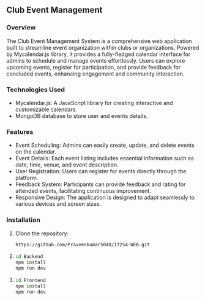 ## Club Event Management

### Overview
The Club Event Management System is a comprehensive web application built to streamline event organization within clubs or organizations. Powered by Mycalendar.js library, it provides a fully-fledged calendar interface for admins to schedule and manage events effortlessly. Users can explore upcoming events, register for participation, and provide feedback for concluded events, enhancing engagement and community interaction.

### Technologies Used
- Mycalendar.js: A JavaScript library for creating interactive and customizable calendars.
- MongoDB database to store user and events details.

### Features
- Event Scheduling: Admins can easily create, update, and delete events on the calendar.
- Event Details: Each event listing includes essential information such as date, time, venue, and event description.
- User Registration: Users can register for events directly through the platform.
- Feedback System: Participants can provide feedback and rating for attended events, facilitating continuous improvement.
- Responsive Design: The application is designed to adapt seamlessly to various devices and screen sizes.

### Installation

1. Clone the repository:

   ```bash
   https://github.com/Praveenkumar5048/IT254-WEB.git 
2. ```bash
   cd Backend   
   npm install
   npm run dev 
3. ```bash
   cd Frontend  
   npm install
   npm run dev
